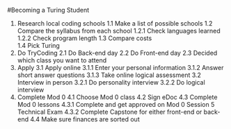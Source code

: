 #Becoming a Turing Student

1. Research local coding schools
   1.1 Make a list of possible schools
   1.2 Compare the syllabus from each school
      1.2.1 Check languages learned
      1.2.2 Check program length
   1.3 Compare costs   
   1.4 Pick Turing
2. Do TryCoding
   2.1 Do Back-end day
   2.2 Do Front-end day
   2.3 Decided which class you want to attend
3. Apply
   3.1 Apply online
      3.1.1 Enter your personal information
      3.1.2 Answer short answer questions
      3.1.3 Take online logical assessment
   3.2 Interview in person
      3.2.1 Do personality interview
      3.2.2 Do logical interview   
4. Complete Mod 0
   4.1 Choose Mod 0 class
   4.2 Sign eDoc
   4.3 Complete Mod 0 lessons
      4.3.1 Complete and get approved on Mod 0 Session 5 Technical Exam
      4.3.2 Complete Capstone for either front-end or back-end
   4.4 Make sure finances are sorted out         